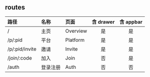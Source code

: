 ## routes

| 路径           | 名称     | 页面     | 含 drawer | 含 appbar |
| :------------- | :------- | :------- | :-------: | :-------: |
| /              | 主页     | Overview |    是     |    是     |
| /p/:pid        | 平台     | Platform |    是     |    是     |
| /p/:pid/invite | 邀请     | Invite   |    是     |    是     |
| /join/:code    | 加入     | Join     |    否     |    是     |
| /auth          | 登录注册 | Auth     |    否     |    否     |
